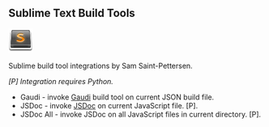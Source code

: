 ## Sublime Text Build Tools

![Alt text](/sublimetext_icon.png?raw=true "Sublime Text")

Sublime build tool integrations by Sam Saint-Pettersen. 

*[P] Integration requires Python.*

* Gaudi - invoke [Gaudi](https://github.com/stpettersens/Gaudi) build tool on current JSON build file.
* JSDoc - invoke [JSDoc](https://github.com/jsdoc3/jsdoc) on current JavaScript file. [P].
* JSDoc All - invoke JSDoc on all JavaScript files in current directory. [P].
